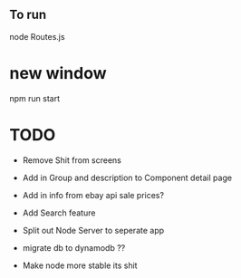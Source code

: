 ## To run

node Routes.js

# new window

npm run start

# TODO

- Remove Shit from screens

- Add in Group and description to Component detail page

- Add in info from ebay api sale prices?

- Add Search feature

- Split out Node Server to seperate app

- migrate db to dynamodb ??

- Make node more stable its shit
